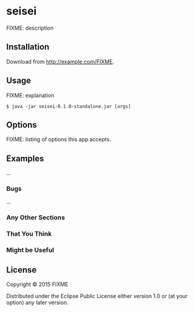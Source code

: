 # seisei

FIXME: description

## Installation

Download from http://example.com/FIXME.

## Usage

FIXME: explanation

    $ java -jar seisei-0.1.0-standalone.jar [args]

## Options

FIXME: listing of options this app accepts.

## Examples

...

### Bugs

...

### Any Other Sections
### That You Think
### Might be Useful

## License

Copyright © 2015 FIXME

Distributed under the Eclipse Public License either version 1.0 or (at
your option) any later version.
